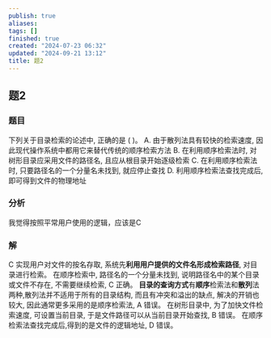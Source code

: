 ```yaml
---
publish: true
aliases: 
tags: []
finished: true
created: "2024-07-23 06:32"
updated: "2024-09-21 13:12"
title: 题2
---
```

## 题2
### 题目
下列关于目录检索的论述中, 正确的是 ( )。
A. 由于散列法具有较快的检索速度, 因此现代操作系统中都用它来替代传统的顺序检索方法
B. 在利用顺序检索法时, 对树形目录应采用文件的路径名, 且应从根目录开始逐级检索
C. 在利用顺序检索法时, 只要路径名的一个分量名未找到, 就应停止查找
D. 利用顺序检索法查找完成后, 即可得到文件的物理地址
### 分析
我觉得按照平常用户使用的逻辑，应该是C
### 解
C
实现用户对文件的按名存取, 系统先**利用用户提供的文件名形成检索路径**, 对目录进行检索。 
在顺序检索中, 路径名的一个分量未找到, 说明路径名中的某个目录或文件不存在, 不需要继续检索, $\mathrm{C}$ 正确。
**目录的查询方式**有**顺序**检索法和**散列**法两种,散列法并不适用于所有的目录结构, 而且有冲突和溢出的缺点, 解决的开销也较大, 因此通常更多采用的是顺序检索法, A 错误。
在树形目录中, 为了加快文件检索速度, 可设置当前目录, 于是文件路径可以从当前目录开始查找, $\mathrm{B}$ 错误。
在顺序检索法查找完成后,得到的是文件的逻辑地址, $\mathrm{D}$ 错误。